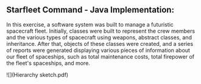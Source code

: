 ## Starfleet Command - Java Implementation:

In this exercise, a software system was built to manage a futuristic spacecraft fleet. Initially, classes were built to represent the crew members and the various types of spacecraft using weapons, abstract classes, and inheritance. After that, objects of these classes were created, and a series of reports were generated displaying various pieces of information about our fleet of spaceships, such as total maintenance costs, total firepower of the fleet's spaceships, and more.

![](Hierarchy sketch.pdf)
